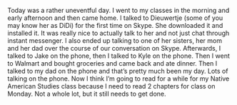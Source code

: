 Today was a rather uneventful day. I went to my classes in the morning and early afternoon and then came home. I talked to Dieuwertje (some of you may know her as DiDi) for the first time on Skype. She downloaded it and installed it. It was really nice to actually talk to her and not just chat through instant messenger. I also ended up talking to one of her sisters, her mom and her dad over the course of our conversation on Skype. Afterwards, I talked to Jake on the phone, then I talked to Kyle on the phone. Then I went to Walmart and bought groceries and came back and ate dinner. Then I talked to my dad on the phone and that’s pretty much been my day. Lots of talking on the phone. Now I think I’m going to read for a while for my Native American Studies class because I need to read 2 chapters for class on Monday. Not a whole lot, but it still needs to get done.
